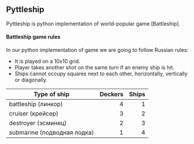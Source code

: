 ## Pyttleship
Pyttleship is python implementation of world-popular game [Battleship].
#### Battleship game rules
In our python implementation of game we are going to follow Russian rules:

 - It is played on a 10x10 grid.
 - Player takes another shot on the same turn if an enemy ship is hit.
 - Ships cannot occupy squares next to each other, horizontally, vertically or diagonally.

|Type of ship | Deckers | Ships |
|---|---:|---:|
|battleship (линкор) | 4 | 1 |
|cruiser (крейсер) | 3 | 2 |
|destroyer (эсминец) | 2 | 3 |
|submarine (подводная лодка) | 1 | 4 |
